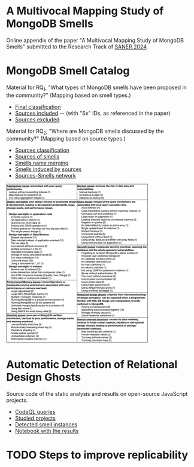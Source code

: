 # A Multivocal Mapping Study of MongoDB Smells

Online appendix of the paper "A Multivocal Mapping Study of MongoDB Smells" submitted to the Research Track of [SANER 2024](https://conf.researchr.org/home/saner-2024).

# MongoDB Smell Catalog

Material for RQ<sub>1</sub>, "What types of MongoDB smells have been proposed in the community?" (Mapping based on smell types.)

 - [Final classification](MLM/classification.csv)
 - [Sources included](MLM/sources_kept.csv) -- (with "Sx" IDs, as referenced in the paper)
 - [Sources excluded](MLM/sources_excluded.csv)
 
Material for RQ<sub>2</sub>, "Where are MongoDB smells discussed by the community?" (Mapping based on source types.)

 - [Sources classification](MLM/sources_classification.csv)
 - [Sources of smells](MLM/sources_used.csv)
 - [Smells name merging](MLM/merging_names.csv)
 - [Smells induced by sources](MLM/smells_induced.csv)
 - [Sources-Smells network](MLM/network.svg)
 
 <img src="MLM/smellcatalog.png" width="75%" />

# Automatic Detection of Relational Design Ghosts

Source code of the static analysis and results on open-source JavaScript projects.

 - [CodeQL queries](SmellDetection/CodeQL_queries/readme.md)
 - [Studied projects](SmellDetection/Results/projects_stats.csv)
 - [Detected smell instances](SmellDetection/Results/smells.csv)
 - [Notebook with the results](SmellDetection/Results/Analysis.ipynb)
 
# TODO Steps to improve replicability
